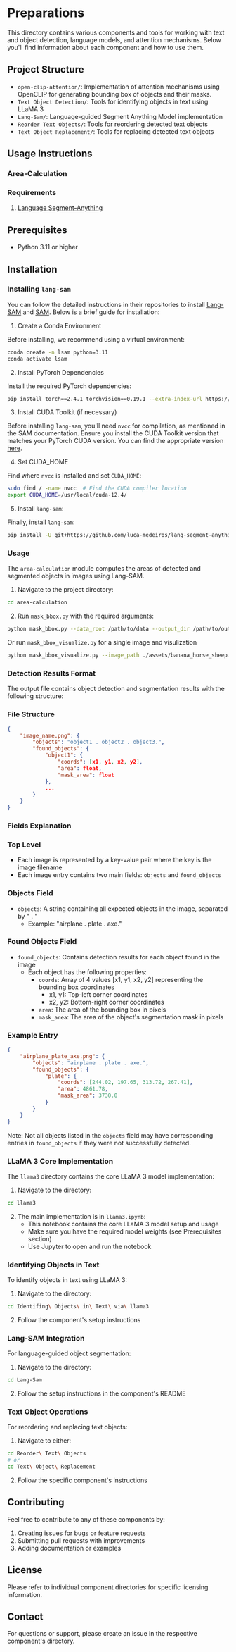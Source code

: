 # Preparations

This directory contains various components and tools for working with text and object detection, language models, and attention mechanisms. Below you'll find information about each component and how to use them.

## Project Structure

- `open-clip-attention/`: Implementation of attention mechanisms using OpenCLIP for generating bounding box of objects and their masks.
- `Text Object Detection/`: Tools for identifying objects in text using LLaMA 3
- `Lang-Sam/`: Language-guided Segment Anything Model implementation
- `Reorder Text Objects/`: Tools for reordering detected text objects
- `Text Object Replacement/`: Tools for replacing detected text objects




## Usage Instructions

### Area-Calculation

### Requirements
1. [Language Segment-Anything](https://github.com/luca-medeiros/lang-segment-anything)

## Prerequisites

- Python 3.11 or higher

## Installation

### Installing `lang-sam`
You can follow the detailed instructions in their repositories to install [Lang-SAM](https://github.com/luca-medeiros/lang-segment-anything/tree/main#installation) and [SAM](https://github.com/facebookresearch/sam2#installation). Below is a brief guide for installation:

1. Create a Conda Environment

Before installing, we recommend using a virtual environment:
```bash
conda create -n lsam python=3.11
conda activate lsam
```

2. Install PyTorch Dependencies

Install the required PyTorch dependencies:
```bash
pip install torch==2.4.1 torchvision==0.19.1 --extra-index-url https://download.pytorch.org/whl/cu124
```
3. Install CUDA Toolkit (if necessary)

Before installing `lang-sam`, you'll need `nvcc` for compilation, as mentioned in the SAM documentation.
Ensure you install the CUDA Toolkit version that matches your PyTorch CUDA version. You can find the appropriate version [here](https://developer.nvidia.com/cuda-toolkit-archive).

4. Set CUDA_HOME

Find where `nvcc` is installed and set `CUDA_HOME`:

```bash
sudo find / -name nvcc  # Find the CUDA compiler location
export CUDA_HOME=/usr/local/cuda-12.4/
```
5. Install `lang-sam`:

Finally, install `lang-sam`:
```bash
pip install -U git+https://github.com/luca-medeiros/lang-segment-anything.git
```


### Usage

The `area-calculation` module computes the areas of detected and segmented objects in images using Lang-SAM.


1. Navigate to the project directory:
```bash
cd area-calculation
```

2. Run `mask_bbox.py` with the required arguments:
```bash
python mask_bbox.py --data_root /path/to/data --output_dir /path/to/output
```
Or run `mask_bbox_visualize.py` for a single image and visulization
```bash
python mask_bbox_visualize.py --image_path ./assets/banana_horse_sheep.png --output_dir ./assets
```

### Detection Results Format

The output file contains object detection and segmentation results with the following structure:

### File Structure

```json
{
    "image_name.png": {
        "objects": "object1 . object2 . object3.",
        "found_objects": {
            "object1": {
                "coords": [x1, y1, x2, y2],
                "area": float,
                "mask_area": float
            },
            ...
        }
    }
}
```

### Fields Explanation

### Top Level
- Each image is represented by a key-value pair where the key is the image filename
- Each image entry contains two main fields: `objects` and `found_objects`

### Objects Field
- `objects`: A string containing all expected objects in the image, separated by " . " 
  - Example: "airplane . plate . axe."

### Found Objects Field
- `found_objects`: Contains detection results for each object found in the image
  - Each object has the following properties:
    - `coords`: Array of 4 values [x1, y1, x2, y2] representing the bounding box coordinates
      - x1, y1: Top-left corner coordinates
      - x2, y2: Bottom-right corner coordinates
    - `area`: The area of the bounding box in pixels
    - `mask_area`: The area of the object's segmentation mask in pixels

### Example Entry

```json
{
    "airplane_plate_axe.png": {
        "objects": "airplane . plate . axe.",
        "found_objects": {
            "plate": {
                "coords": [244.02, 197.65, 313.72, 267.41],
                "area": 4861.78,
                "mask_area": 3730.0
            }
        }
    }
}
```

Note: Not all objects listed in the `objects` field may have corresponding entries in `found_objects` if they were not successfully detected.


### LLaMA 3 Core Implementation

The `llama3` directory contains the core LLaMA 3 model implementation:

1. Navigate to the directory:
```bash
cd llama3
```

2. The main implementation is in `llama3.ipynb`:
   - This notebook contains the core LLaMA 3 model setup and usage
   - Make sure you have the required model weights (see Prerequisites section)
   - Use Jupyter to open and run the notebook

### Identifying Objects in Text

To identify objects in text using LLaMA 3:

1. Navigate to the directory:
```bash
cd Identifing\ Objects\ in\ Text\ via\ llama3
```

2. Follow the component's setup instructions

### Lang-SAM Integration

For language-guided object segmentation:

1. Navigate to the directory:
```bash
cd Lang-Sam
```

2. Follow the setup instructions in the component's README

### Text Object Operations

For reordering and replacing text objects:

1. Navigate to either:
```bash
cd Reorder\ Text\ Objects
# or
cd Text\ Object\ Replacement
```

2. Follow the specific component's instructions

## Contributing

Feel free to contribute to any of these components by:
1. Creating issues for bugs or feature requests
2. Submitting pull requests with improvements
3. Adding documentation or examples

## License

Please refer to individual component directories for specific licensing information.

## Contact

For questions or support, please create an issue in the respective component's directory.
